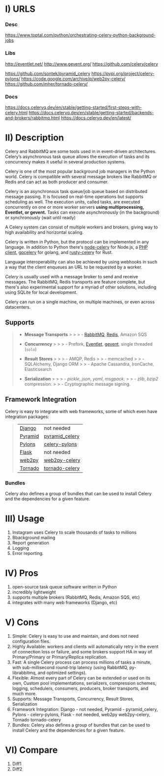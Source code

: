 # I) URLS
### Desc
https://www.toptal.com/python/orchestrating-celery-python-background-jobs

### Libs
http://eventlet.net/
http://www.gevent.org/
https://github.com/celery/celery

https://github.com/sontek/pyramid_celery
https://pypi.org/project/celery-pylons/
https://code.google.com/archive/p/web2py-celery/
https://github.com/mher/tornado-celery/


### Docs
https://docs.celeryq.dev/en/stable/getting-started/first-steps-with-celery.html
https://docs.celeryq.dev/en/stable/getting-started/backends-and-brokers/rabbitmq.html
https://docs.celeryq.dev/en/latest/


# II) Description
Celery and RabbitMQ are some tools used in in event-driven architectures.\
Celery’s asynchronous task queue allows the execution of tasks and its concurrency makes it useful in several production systems.

Celery is one of the most popular background job managers in the Python world. Celery is compatible with several message brokers like RabbitMQ or Redis and can act as both producer and consumer.

Celery is an asynchronous task queue/job queue based on distributed message passing. It is focused on real-time operations but supports scheduling as well. The execution units, called tasks, are executed concurrently on one or more worker servers **using multiprocessing, Eventlet, or gevent.** Tasks can execute asynchronously (in the background) or synchronously (wait until ready)

A Celery system can consist of multiple workers and brokers, giving way to high availability and horizontal scaling.

Celery is written in Python, but the protocol can be implemented in any language. In addition to Python there's [node-celery](https://github.com/mher/node-celery) for Node.js, a [PHP client](https://github.com/gjedeer/celery-php), [gocelery](https://github.com/gocelery/gocelery) for golang, and [rusty-celery](https://github.com/rusty-celery/rusty-celery) for Rust.

Language interoperability can also be achieved by using webhooks in such a way that the client enqueues an URL to be requested by a worker.


_Celery_ is usually used with a message broker to send and receive messages. The RabbitMQ, Redis transports are feature complete, but there's also experimental support for a myriad of other solutions, including using SQLite for local development.

Celery can run on a single machine, on multiple machines, or even across datacenters.

## Supports

> -   **Message Transports**
      >
      >     > -   [RabbitMQ](https://rabbitmq.com), [Redis](https://redis.io), Amazon SQS
>
> -   **Concurrency**
      >
      >     > -   Prefork, [Eventlet](http://eventlet.net/), [gevent](http://gevent.org/), single threaded (`solo`)
>
> -   **Result Stores**
      >
      >     > -   AMQP, Redis
      >     > -   memcached
      >     > -   SQLAlchemy, Django ORM
      >     > -   Apache Cassandra, IronCache, Elasticsearch
>
> -   **Serialization**
      >
      >     > -   _pickle_, _json_, _yaml_, _msgpack_.
      >     > -   _zlib_, _bzip2_ compression.
      >     > -   Cryptographic message signing.
>

## Framework Integration

Celery is easy to integrate with web frameworks, some of which even have integration packages:

> <table><tbody valign="top"><tr><td><a href="https://djangoproject.com/" rel="nofollow">Django</a></td><td>not needed</td></tr><tr><td><a href="http://docs.pylonsproject.org/en/latest/docs/pyramid.html" rel="nofollow">Pyramid</a></td><td><a href="https://pypi.org/project/pyramid_celery/" rel="nofollow">pyramid_celery</a></td></tr><tr><td><a href="http://pylonsproject.org/" rel="nofollow">Pylons</a></td><td><a href="https://pypi.org/project/celery-pylons/" rel="nofollow">celery-pylons</a></td></tr><tr><td><a href="http://flask.pocoo.org/" rel="nofollow">Flask</a></td><td>not needed</td></tr><tr><td><a href="http://web2py.com/" rel="nofollow">web2py</a></td><td><a href="https://code.google.com/p/web2py-celery/" rel="nofollow">web2py-celery</a></td></tr><tr><td><a href="http://www.tornadoweb.org/" rel="nofollow">Tornado</a></td><td><a href="https://github.com/mher/tornado-celery/">tornado-celery</a></td></tr></tbody></table>

### Bundles

Celery also defines a group of bundles that can be used to install Celery and the dependencies for a given feature.

# III) Usage
1) Instagram uses Celery to scale thousands of tasks to millions
2) Bbackground mailing
3) Report generation
4) Logging
5) Error reporting.




# IV) Pros
1) open-source task queue software written in Python
2) incredibly lightweight
3) supports multiple brokers (RabbitMQ, Redis, Amazon SQS, etc)
4) integrates with many web frameworks (Django, etc)

# V) Cons
1) Simple: Celery is easy to use and maintain, and does not need configuration files.
2) Highly Available: workers and clients will automatically retry in the event of connection loss or failure, and some brokers support HA in way of Primary/Primary or Primary/Replica replication.
3) Fast: A single Celery process can process millions of tasks a minute, with sub-millisecond round-trip latency (using RabbitMQ, py-librabbitmq, and optimized settings).
4) Flexible: Almost every part of Celery can be extended or used on its own, Custom pool implementations, serializers, compression schemes, logging, schedulers, consumers, producers, broker transports, and much more.
5) Supports: Message Transports, Concurrency, Result Stores, Serialization
6) Framework Integration: Django - not needed, Pyramid - pyramid_celery, Pylons	- celery-pylons, Flask - not needed, web2py	web2py-celery, Tornado	tornado-celery
7) Bundles: Celery also defines a group of bundles that can be used to install Celery and the dependencies for a given feature.


# VI) Compare
1) Diff1
2) Diff2
